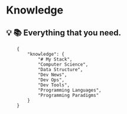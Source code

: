 # Knowledge

## :bulb: :books: Everything that you need.

```
    {
        "knowledge": {
            "# My Stack",
            "Computer Science",
            "Data Structure",
            "Dev News",
            "Dev Ops",
            "Dev Tools",
            "Programming Languages",
            "Programming Paradigms"
        }
    }

```

